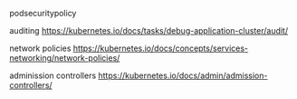 podsecuritypolicy

auditing
https://kubernetes.io/docs/tasks/debug-application-cluster/audit/

network policies
https://kubernetes.io/docs/concepts/services-networking/network-policies/

adminission controllers
https://kubernetes.io/docs/admin/admission-controllers/